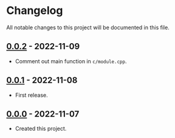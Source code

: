 # Changelog
All notable changes to this project will be documented in this file.

## [0.0.2] - 2022-11-09
- Comment out main function in `c/module.cpp`.

## [0.0.1] - 2022-11-08
- First release.

## [0.0.0] - 2022-11-07
- Created this project.

[0.0.2]: https://github.com/meinside/totp-janet/compare/v0.0.1...v0.0.2
[0.0.1]: https://github.com/meinside/totp-janet/compare/v0.0.0...v0.0.1
[0.0.0]: https://github.com/meinside/totp-janet/releases/tag/v0.0.0
